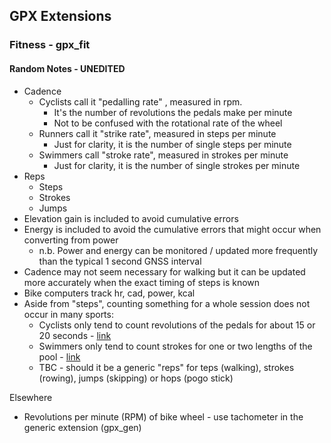 ## GPX Extensions

### Fitness - gpx_fit

#### Random Notes - UNEDITED

- Cadence
  - Cyclists call it "pedalling rate" , measured in rpm.
    - It's the number of revolutions the pedals make per minute
    - Not to be confused with the rotational rate of the wheel
  - Runners call it "strike rate", measured in steps per minute
    - Just for clarity, it is the number of single steps per minute
  - Swimmers call "stroke rate", measured in strokes per minute
    - Just for clarity, it is the number of single strokes per minute
- Reps
  - Steps
  - Strokes
  - Jumps
- Elevation gain is included to avoid cumulative errors
- Energy is included to avoid the cumulative errors that might occur when converting from power
  - n.b. Power and energy can be monitored / updated more frequently than the typical 1 second GNSS interval
- Cadence may not seem necessary for walking but it can be updated more accurately when the exact timing of steps is known
- Bike computers track hr, cad, power, kcal
- Aside from "steps", counting something for a whole session does not occur in many sports:
  - Cyclists only tend to count revolutions of the pedals for about 15 or 20 seconds - [link](https://coachlevi.com/cycling/how-to-count-your-cadence/)
  - Swimmers only tend to count strokes for one or two lengths of the pool - [link](https://www.yourswimlog.com/swolf-swimming/)
  - TBC - should it be a generic "reps" for teps (walking), strokes (rowing), jumps (skipping) or hops (pogo stick)

Elsewhere

- Revolutions per minute (RPM) of bike wheel - use tachometer in the generic extension (gpx_gen)

